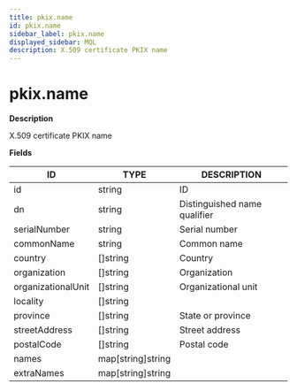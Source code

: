 ```yaml
---
title: pkix.name
id: pkix.name
sidebar_label: pkix.name
displayed_sidebar: MQL
description: X.509 certificate PKIX name
---
```


# pkix.name

**Description**

X.509 certificate PKIX name

**Fields**

| ID                 | TYPE              | DESCRIPTION                  |
| ------------------ | ----------------- | ---------------------------- |
| id                 | string            | ID                           |
| dn                 | string            | Distinguished name qualifier |
| serialNumber       | string            | Serial number                |
| commonName         | string            | Common name                  |
| country            | &#91;&#93;string  | Country                      |
| organization       | &#91;&#93;string  | Organization                 |
| organizationalUnit | &#91;&#93;string  | Organizational unit          |
| locality           | &#91;&#93;string  |                              |
| province           | &#91;&#93;string  | State or province            |
| streetAddress      | &#91;&#93;string  | Street address               |
| postalCode         | &#91;&#93;string  | Postal code                  |
| names              | map[string]string |                              |
| extraNames         | map[string]string |                              |

